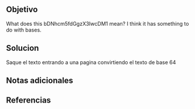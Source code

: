 ## Objetivo
What does this bDNhcm5fdGgzX3IwcDM1 mean? I think it has something to do with bases.

## Solucion
Saque el texto entrando a una pagina convirtiendo el texto de base 64

## Notas adicionales

## Referencias